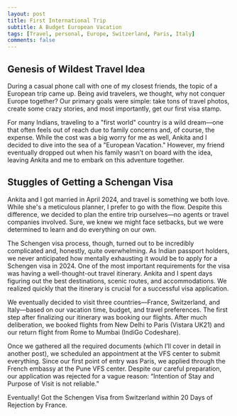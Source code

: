 ```yaml
---
layout: post
title: First International Trip
subtitle: A Budget European Vacation
tags: [Travel, personal, Europe, Switzerland, Paris, Italy]
comments: false
---
```


## Genesis of Wildest Travel Idea

During a casual phone call with one of my closest friends, the topic of a European trip came up. Being avid travelers, we thought, why not conquer Europe together? Our primary goals were simple: take tons of travel photos, create some crazy stories, and most importantly, get our first visa stamp.

For many Indians, traveling to a "first world" country is a wild dream—one that often feels out of reach due to family concerns and, of course, the expense. While the cost was a big worry for me as well, Ankita and I decided to dive into the sea of a "European Vacation." However, my friend eventually dropped out when his family wasn’t on board with the idea, leaving Ankita and me to embark on this adventure together.

## Stuggles of Getting a Schengan Visa

Ankita and I got married in April 2024, and travel is something we both love. While she's a meticulous planner, I prefer to go with the flow. Despite this difference, we decided to plan the entire trip ourselves—no agents or travel companies involved. Sure, we knew we might face setbacks, but we were determined to learn and do everything on our own.

The Schengen visa process, though, turned out to be incredibly complicated and, honestly, quite overwhelming. As Indian passport holders, we never anticipated how mentally exhausting it would be to apply for a Schengen visa in 2024. One of the most important requirements for the visa was having a well-thought-out travel itinerary. Ankita and I spent days figuring out the best destinations, scenic routes, and accommodations. We realized quickly that the itinerary is crucial for a successful visa application.

We eventually decided to visit three countries—France, Switzerland, and Italy—based on our vacation time, budget, and travel preferences. The first step after finalizing our itinerary was booking our flights. After much deliberation, we booked flights from New Delhi to Paris (Vistara UK21) and our return flight from Rome to Mumbai (IndiGo Codeshare).

Once we gathered all the required documents (which I’ll cover in detail in another post), we scheduled an appointment at the VFS center to submit everything. Since our first point of entry was Paris, we applied through the French embassy at the Pune VFS center. Despite our careful preparation, our application was rejected for a vague reason: “Intention of Stay and Purpose of Visit is not reliable.” 


 Eventually!  Got the Schengen Visa from Switzerland within 20 Days of Rejection by France.